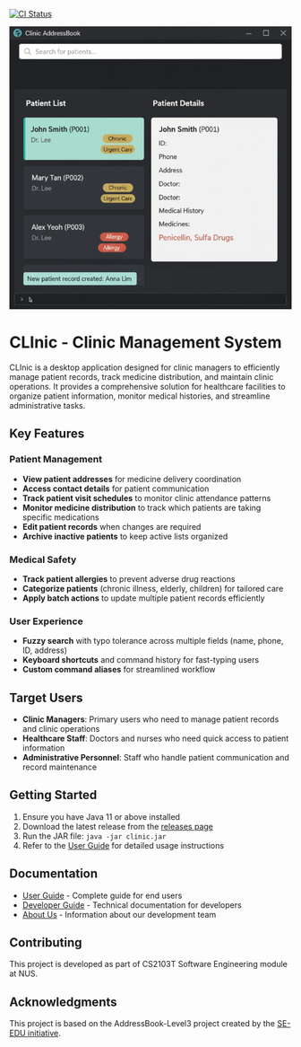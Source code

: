 [![CI Status](https://github.com/AY2526S1-CS2103T-F12-4/tp/workflows/Java%20CI/badge.svg)](https://github.com/AY2526S1-CS2103T-F12-4/tp/actions)

![Ui](docs/images/Ui.png)

# CLInic - Clinic Management System

CLInic is a desktop application designed for clinic managers to efficiently manage patient records, track medicine distribution, and maintain clinic operations. It provides a comprehensive solution for healthcare facilities to organize patient information, monitor medical histories, and streamline administrative tasks.

## Key Features

### Patient Management
- **View patient addresses** for medicine delivery coordination
- **Access contact details** for patient communication
- **Track patient visit schedules** to monitor clinic attendance patterns
- **Monitor medicine distribution** to track which patients are taking specific medications
- **Edit patient records** when changes are required
- **Archive inactive patients** to keep active lists organized

### Medical Safety
- **Track patient allergies** to prevent adverse drug reactions
- **Categorize patients** (chronic illness, elderly, children) for tailored care
- **Apply batch actions** to update multiple patient records efficiently

### User Experience
- **Fuzzy search** with typo tolerance across multiple fields (name, phone, ID, address)
- **Keyboard shortcuts** and command history for fast-typing users
- **Custom command aliases** for streamlined workflow

## Target Users

- **Clinic Managers**: Primary users who need to manage patient records and clinic operations
- **Healthcare Staff**: Doctors and nurses who need quick access to patient information
- **Administrative Personnel**: Staff who handle patient communication and record maintenance

## Getting Started

1. Ensure you have Java 11 or above installed
2. Download the latest release from the [releases page](https://github.com/AY2526S1-CS2103T-F12-4/tp/releases)
3. Run the JAR file: `java -jar clinic.jar`
4. Refer to the [User Guide](docs/UserGuide.md) for detailed usage instructions

## Documentation

- [User Guide](docs/UserGuide.md) - Complete guide for end users
- [Developer Guide](docs/DeveloperGuide.md) - Technical documentation for developers
- [About Us](docs/AboutUs.md) - Information about our development team

## Contributing

This project is developed as part of CS2103T Software Engineering module at NUS.

## Acknowledgments

This project is based on the AddressBook-Level3 project created by the [SE-EDU initiative](https://se-education.org).
